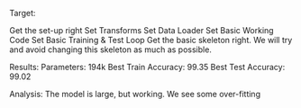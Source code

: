 Target:

Get the set-up right
Set Transforms
Set Data Loader
Set Basic Working Code
Set Basic Training  & Test Loop
Get the basic skeleton right. We will try and avoid changing this skeleton as much as possible.

Results:
Parameters: 194k
Best Train Accuracy: 99.35
Best Test Accuracy: 99.02

Analysis:
The model is large, but working. 
We see some over-fitting
